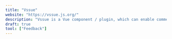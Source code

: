 ```yaml
---
title: "Vssue"
website: "https://vssue.js.org/"
description: "Vssue is a Vue component / plugin, which can enable comments for your static pages.As your pages are “static”, you don’t have..."
draft: true
tool: ["Feedback"]
---
```

